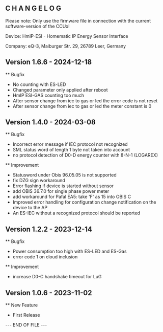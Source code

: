 C H A N G E L O G
-----------------

Please note: Only use the firmware file in connection with the current software-version of the CCUx!

Device:      HmIP-ESI - Homematic IP Energy Sensor Interface

Company:     eQ-3, Maiburger Str. 29, 26789 Leer, Germany



Version 1.6.6 - 2024-12-18
--------------------------------------------------------------

** Bugfix
   * No counting with ES-LED
   * Changed parameter only applied after reboot
   * HmIP ESI-GAS counting too much
   * After sensor change from iec to gas or led the error code is not reset
   * After sensor change from iec to gas or led the meter constant is 0



Version 1.4.0 - 2024-03-08
--------------------------------------------------------------

** Bugfix
   * Incorrect error message if IEC protocol not recognized
   * SML status word of length 1 byte not taken into account
   * no protocol detection of D0-D energy counter with 8-N-1 (LOGAREX)

** Improvement
   * Statusword under Obis 96.05.05 is not supported
   * fix DZG sign workaround
   * Error flashing if device is started without sensor
   * add OBIS 36.7.0 for single phase power meter
   * add workaround for Pafal EA5: take 'F' as 15 into OBIS C
   * Improved error handling for configuration change notification on the device to the AP
   * An ES-IEC without a recognized protocol should be reported



Version 1.2.2 - 2023-12-14
--------------------------------------------------------------

** Bugfix
   * Power consumption too high with ES-LED and ES-Gas
   * error code 1 on cloud inclusion

** Improvement
   * increase D0-C handshake timeout for LuG



Version 1.0.6 - 2023-11-02
--------------------------------------------------------------

** New Feature
   * First Release



--- END OF FILE ---
